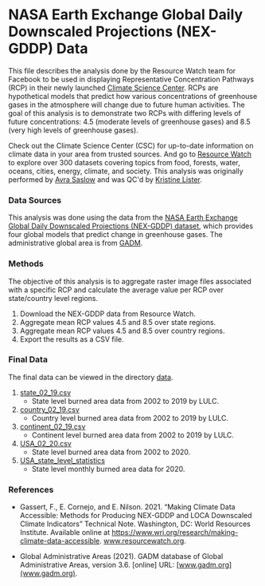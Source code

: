 # NASA Earth Exchange Global Daily Downscaled Projections (NEX-GDDP) Data
This file describes the analysis done by the Resource Watch team for Facebook to be used in displaying Representative Concentration Pathways (RCP) in their newly launched [Climate Science Center](https://www.facebook.com/climatescienceinfo/). RCPs are hypothetical models that predict how various concentrations of greenhouse gases in the atmosphere will change due to future human activities. The goal of this analysis is to demonstrate two RCPs with differing levels of future concentrations: 4.5 (moderate levels of greenhouse gases) and 8.5 (very high levels of greenhouse gases).

Check out the Climate Science Center (CSC) for up-to-date information on climate data in your area from trusted sources. And go to [Resource Watch](https://resourcewatch.org/) to explore over 300 datasets covering topics from food, forests, water, oceans, cities, energy, climate, and society. This analysis was originally performed by [Avra Saslow](https://www.wri.org/profile/avra-saslow) and was QC'd by [Kristine Lister](https://www.wri.org/profile/kristine-lister).

### Data Sources
This analysis was done using the data from the [NASA Earth Exchange Global Daily Downscaled Projections (NEX-GDDP) dataset](https://www.nccs.nasa.gov/services/data-collections/land-based-products/nex-gddp), which provides four global models that predict change in greenhouse gases. The administrative global area is from [GADM](https://gadm.org/). 

### Methods
The objective of this analysis is to aggregate raster image files associated with a specific RCP and calculate the average value per RCP over state/country level regions. 

1. Download the NEX-GDDP data from Resource Watch.
2. Aggregate mean RCP values 4.5 and 8.5 over state regions.
3. Aggregate mean RCP values 4.5 and 8.5 over country regions.
4. Export the results as a CSV file. 

### Final Data
The final data can be viewed in the directory [data](https://github.com/resource-watch/blog-analysis/blob/master/req_021_facebook_fires/data/).
1. [state_02_19.csv](https://github.com/resource-watch/blog-analysis/blob/master/req_021_facebook_fires/data/state_02_19.csv)
    - State level burned area data from 2002 to 2019 by LULC.
2. [country_02_19.csv](https://github.com/resource-watch/blog-analysis/blob/master/req_021_facebook_fires/data/country_02_19.csv)
    - Country level burned area data from 2002 to 2019 by LULC.
3. [continent_02_19.csv](https://github.com/resource-watch/blog-analysis/blob/master/req_021_facebook_fires/data/continent_02_19.csv)
    - Continent level burned area data from 2002 to 2019 by LULC.
4. [USA_02_20.csv](https://github.com/resource-watch/blog-analysis/blob/master/req_021_facebook_fires/data/USA_02_20.csv)
    - State level burned area data from 2002 to 2020.
5. [USA_state_level_statistics](https://github.com/resource-watch/blog-analysis/blob/master/req_021_facebook_fires/data/USA_state_level_statistics)
    - State level monthly burned area data for 2020.


### References
- Gassert, F., E. Cornejo, and E. Nilson. 2021. “Making Climate Data Accessible: Methods for Producing NEX-GDDP and LOCA Downscaled Climate Indicators” Technical Note. Washington, DC: World Resources Institute. Available online at https://www.wri.org/research/making-climate-data-accessible. www.resourcewatch.org.

- Global Administrative Areas (2021). GADM database of Global Administrative Areas, version 3.6. \[online\] URL: [www.gadm.org](www.gadm.org).
